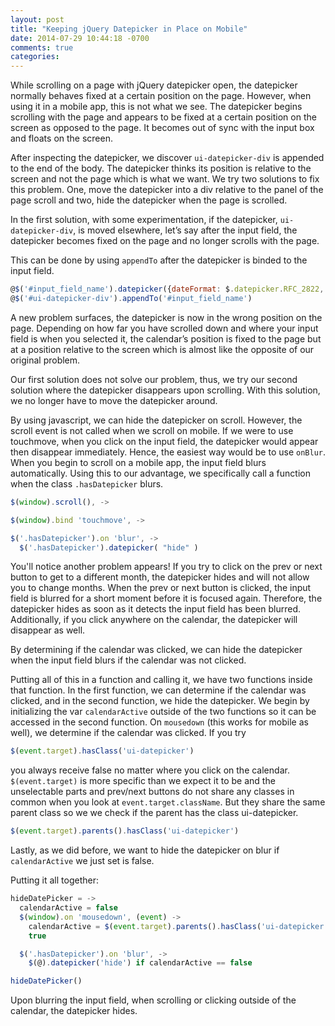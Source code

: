 ```yaml
---
layout: post
title: "Keeping jQuery Datepicker in Place on Mobile"
date: 2014-07-29 10:44:18 -0700
comments: true
categories:
---
```


While scrolling on a page with jQuery datepicker open, the datepicker normally behaves fixed at a certain position on the page. However, when using it in a mobile app, this is not what we see. The datepicker begins scrolling with the page and appears to be fixed at a certain position on the screen as opposed to the page. It becomes out of sync with the input box and floats on the screen.

After inspecting the datepicker, we discover `ui-datepicker-div` is appended to the end of the body. The datepicker thinks its position is relative to the screen and not the page which is what we want. We try two solutions to fix this problem. One, move the datepicker into a div relative to the panel of the page scroll and two, hide the datepicker when the page is scrolled.

In the first solution, with some experimentation, if the datepicker, `ui-datepicker-div`, is moved elsewhere, let’s say after the input field, the datepicker becomes fixed on the page and no longer scrolls with the page.

This can be done by using `appendTo` after the datepicker is binded to the input field.

``` javascript
@$('#input_field_name').datepicker({dateFormat: $.datepicker.RFC_2822, maxDate: 0})
@$('#ui-datepicker-div').appendTo('#input_field_name')
```

A new problem surfaces, the datepicker is now in the wrong position on the page. Depending on how far you have scrolled down and where your input field is when you selected it, the calendar’s position is fixed to the page but at a position relative to the screen which is almost like the opposite of our original problem.

Our first solution does not solve our problem, thus, we try our second solution where the datepicker disappears upon scrolling. With this solution, we no longer have to move the datepicker around.

By using javascript, we can hide the datepicker on scroll. However, the scroll event is not called when we scroll on mobile. If we were to use touchmove, when you click on the input field, the datepicker would appear then disappear immediately. Hence, the easiest way would be to use `onBlur`. When you begin to scroll on a mobile app, the input field blurs automatically. Using this to our advantage, we specifically call a function when the class `.hasDatepicker` blurs.

``` javascript
$(window).scroll(), ->
```

``` javascript
$(window).bind 'touchmove', ->
```

``` javascript
$('.hasDatepicker').on 'blur', ->
  $('.hasDatepicker').datepicker( "hide" )
```

You'll notice another problem appears! If you try to click on the prev or next button to get to a different month, the datepicker hides and will not allow you to change months. When the prev or next button is clicked, the input field is blurred for a short moment before it is focused again. Therefore, the datepicker hides as soon as it detects the input field has been blurred. Additionally, if you click anywhere on the calendar, the datepicker will disappear as well.

By determining if the calendar was clicked, we can hide the datepicker when the input field blurs if the calendar was not clicked.

Putting all of this in a function and calling it, we have two functions inside that function. In the first function, we can determine if the calendar was clicked, and in the second function, we hide the datepicker. We begin by initializing the var `calendarActive` outside of the two functions so it can be accessed in the second function. On `mousedown` (this works for mobile as well), we determine if the calendar was clicked. If you try

``` javascript
$(event.target).hasClass('ui-datepicker')
```

you always receive false no matter where you click on the calendar. `$(event.target)` is more specific than we expect it to be and the unselectable parts and prev/next buttons do not share any classes in common when you look at `event.target.className`. But they share the same parent class so we we check if the parent has the class ui-datepicker.

``` javascript
$(event.target).parents().hasClass('ui-datepicker')
```

Lastly, as we did before, we want to hide the datepicker on blur if `calendarActive` we just set is false.

Putting it all together:

``` javascript
hideDatePicker = ->
  calendarActive = false
  $(window).on 'mousedown', (event) ->
    calendarActive = $(event.target).parents().hasClass('ui-datepicker')
    true

  $('.hasDatepicker').on 'blur', ->
    $(@).datepicker('hide') if calendarActive == false

hideDatePicker()
```

Upon blurring the input field, when scrolling or clicking outside of the calendar, the datepicker hides.

